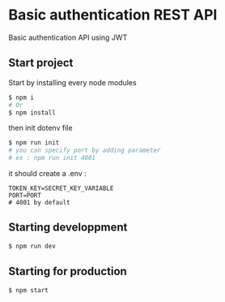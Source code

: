 # Basic authentication REST API

Basic authentication API using JWT

## Start project

Start by installing every node modules

```sh
$ npm i
# Or
$ npm install
```

then init dotenv file

```sh
$ npm run init
# you can specify port by adding parameter
# ex : npm run init 4001
```

it should create a .env :
```dotenv
TOKEN_KEY=SECRET_KEY_VARIABLE
PORT=PORT 
# 4001 by default
```

## Starting developpment

```sh
$ npm run dev
```

## Starting for production

```sh
$ npm start
```
